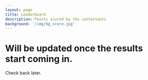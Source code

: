```yaml
---
layout: page
title: Leaderboard
description: Points scored by the contestants
background: '/img/bg_score.jpg'
---
```


# Will be updated once the results start coming in.
Check back later.